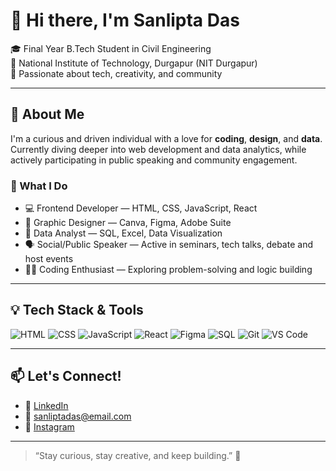 # 👋 Hi there, I'm Sanlipta Das

🎓 Final Year B.Tech Student in Civil Engineering  
🏫 National Institute of Technology, Durgapur (NIT Durgapur)  
🌱 Passionate about tech, creativity, and community  

---

## 🚀 About Me

I'm a curious and driven individual with a love for **coding**, **design**, and **data**. Currently diving deeper into web development and data analytics, while actively participating in public speaking and community engagement.

### 🔧 What I Do

- 💻 Frontend Developer — HTML, CSS, JavaScript, React
- 🎨 Graphic Designer — Canva, Figma, Adobe Suite
- 🧠 Data Analyst — SQL, Excel, Data Visualization
- 🗣️ Social/Public Speaker — Active in seminars, tech talks, debate and host events
- 👨‍💻 Coding Enthusiast — Exploring problem-solving and logic building

---

## 💡 Tech Stack & Tools

![HTML](https://img.shields.io/badge/-HTML5-E34F26?logo=html5&logoColor=white)
![CSS](https://img.shields.io/badge/-CSS3-1572B6?logo=css3&logoColor=white)
![JavaScript](https://img.shields.io/badge/-JavaScript-F7DF1E?logo=javascript&logoColor=black)
![React](https://img.shields.io/badge/-React-61DAFB?logo=react&logoColor=black)
![Figma](https://img.shields.io/badge/-Figma-F24E1E?logo=figma&logoColor=white)
![SQL](https://img.shields.io/badge/-SQL-4479A1?logo=postgresql&logoColor=white)
![Git](https://img.shields.io/badge/-Git-F05032?logo=git&logoColor=white)
![VS Code](https://img.shields.io/badge/-VS%20Code-007ACC?logo=visual-studio-code&logoColor=white)

---

## 📫 Let's Connect!

- 💼 [LinkedIn](https://www.linkedin.com/in/sanlipta-das-a425aa340/)  
- 📧 sanliptadas@email.com  
- 📸 [Instagram](https://www.instagram.com/artisan_within/?locale=zh_CN&hl=en)

---

> “Stay curious, stay creative, and keep building.” 🚀

